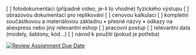 [ ] fotodokumentaci (případně video, je-li to vhodné) fyzického výstupu 
[ ] obrazovou dokumentaci pro replikování 
[ ] cenovou kalkulaci 
[ ] kompletní součástkovou a materiálovou základnu 
  •	přesné názvy
  •	odkazy na aliexpress nebo jiný relevantní eshop
[ ] pracovní postup 
[ ] relevantní data (modely, šablony, kód...) 
[ ] návod k použití (pokud je potřeba)


[![Review Assignment Due Date](https://classroom.github.com/assets/deadline-readme-button-24ddc0f5d75046c5622901739e7c5dd533143b0c8e959d652212380cedb1ea36.svg)](https://classroom.github.com/a/V-0A61vX)
